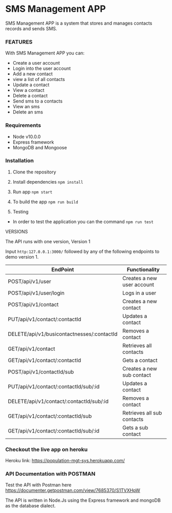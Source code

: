 # SMS Management APP

 SMS Management APP is a system that stores and manages contacts records and sends SMS.


### FEATURES

With SMS Management APP you can:
* Create a user account
* Login into the user account
* Add a new contact
* view a list of all contacts
* Update a contact
* View a contact
* Delete a contact
* Send sms to a contacts
* View an sms
* Delete an sms

### Requirements
* Node v10.0.0
* Express framework
* MongoDB and Mongoose

### Installation

1. Clone the repository

2. Install dependencies
  ```npm install```

3. Run app
 ```npm start```

4. To build the app
 ```npm run build```

5. Testing

* In order to test the application you can the command
```npm run test``` 

VERSIONS

The API runs with one version, Version 1 

Input `http:127.0.0.1:3000/` followed by any of the following endpoints to demo version 1.

|EndPoint|Functionality|
|---------|------------|
|POST/api/v1/user|Creates a new user account|
|POST/api/v1/user/login|Logs in a user|
|POST/api/v1/contact|Creates a new contact|
|PUT/api/v1/contact/:contactId|Updates a contact|
|DELETE/api/v1/busicontactnesses/:contactId|Removes a contact|
|GET/api/v1/contact|Retrieves all contacts|
|GET/api/v1/contact/:contactId|Gets a contact|
|POST/api/v1/contactId/sub|Creates a new sub contact|
|PUT/api/v1/contact/:contactId/sub/:id|Updates a contact|
|DELETE/api/v1/contact/:contactId/sub/:id|Removes a contact|
|GET/api/v1/contact/:contactId/sub|Retrieves all sub contacts|
|GET/api/v1/contact/:contactId/sub/:id|Gets a sub contact|

### Checkout the live app on heroku
Heroku link: https://population-mgt-sys.herokuapp.com/

### API Documentation with POSTMAN
Test the API with Postman here https://documenter.getpostman.com/view/7685370/S1TVXHpW

The API is written in Node.Js using the Express framework and mongoDB as the database dialect.

